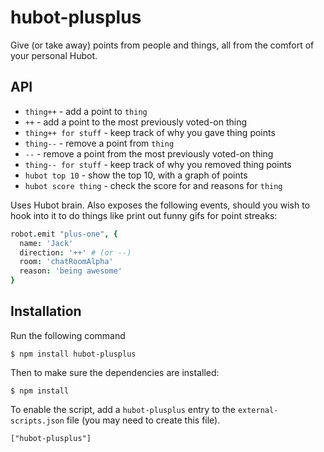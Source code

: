 hubot-plusplus
==============

Give (or take away) points from people and things, all from the comfort of your
personal Hubot.

API
---

* `thing++` - add a point to `thing`
* `++` - add a point to the most previously voted-on thing
* `thing++ for stuff` - keep track of why you gave thing points
* `thing--` - remove a point from `thing`
* `--` - remove a point from the most previously voted-on thing
* `thing-- for stuff` - keep track of why you removed thing points
* `hubot top 10` - show the top 10, with a graph of points
* `hubot score thing` - check the score for and reasons for `thing`

Uses Hubot brain. Also exposes the following events, should you wish to hook
into it to do things like print out funny gifs for point streaks:

```coffeescript
robot.emit "plus-one", {
  name: 'Jack'
  direction: '++' # (or --)
  room: 'chatRoomAlpha'
  reason: 'being awesome'
}
```

## Installation

Run the following command 

    $ npm install hubot-plusplus

Then to make sure the dependencies are installed:

    $ npm install

To enable the script, add a `hubot-plusplus` entry to the `external-scripts.json`
file (you may need to create this file).

    ["hubot-plusplus"]
